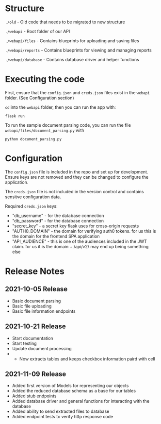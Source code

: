 # Structure
`./old` - Old code that needs to be migrated to new structure

`./webapi` - Root folder of our API                         

`./webapi/files` - Contains blueprints for uploading and saving files

`./webapi/reports` - Contains blueprints for viewing and managing reports

`./webapi/database` - Contains database driver and helper functions



# Executing the code
First, ensure that the `config.json` and `creds.json` files exist in the `webapi` folder. (See Configuration section)

`cd` into the `webapi` folder, then you can run the app with:

`flask run`

To run the sample document parsing code, you can run the file `webapi/files/document_parsing.py` with 

`python document_parsing.py`



# Configuration 
The `config.json` file is included in the repo and set up for development.
Ensure keys are not removed and they can be changed to configure the application.

The `creds.json` file is not included in the version control and contains sensitve configuration data. 

Required `creds.json` keys:

- "db_username" - for the database connection
- "db_password" - for the database connection
- "secret_key" - a secret key flask uses for cross-origin requests
- "AUTH0_DOMAIN" - the domain for verifying auth0 tokens. for us this is the domain for the frontend SPA application
- "API_AUDIENCE" - this is one of the audiences included in the JWT claim. for us it is the domain + /api/v2/ may end up being something else



# Release Notes

## 2021-10-05 Release

- Basic document parsing
- Basic file uploading
- Basic file information endpoints

## 2021-10-21 Release

- Start documentation
- Start testing
- Update document processing
- - Now extracts tables and keeps checkbox information paird with cell

## 2021-11-09 Release

- Added first version of Models for representing our objects
- Added the reduced database schema as a base for our tables
- Added stub endpoints
- Added database driver and general functions for interacting with the database
- Added ability to send extracted files to database
- Added endpoint tests to verify http response code
